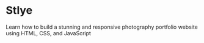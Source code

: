 # Stlye
Learn how to build a stunning and responsive photography portfolio website using HTML, CSS, and JavaScript
